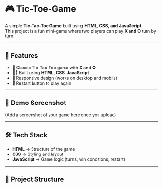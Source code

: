 # 🎮 Tic-Toe-Game

A simple **Tic-Tac-Toe Game** built using **HTML, CSS, and JavaScript**.  
This project is a fun mini-game where two players can play **X and O** turn by turn.

---

## 🚀 Features
- 🎲 Classic Tic-Tac-Toe game with **X** and **O**
- 👨‍💻 Built using **HTML, CSS, JavaScript**
- 📱 Responsive design (works on desktop and mobile)
- 🔄 Restart button to play again

---

## 📸 Demo Screenshot
(Add a screenshot of your game here once you upload)

---

## 🛠️ Tech Stack
- **HTML** → Structure of the game  
- **CSS** → Styling and layout  
- **JavaScript** → Game logic (turns, win conditions, restart)

---

## 📂 Project Structure
